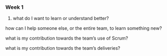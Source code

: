 ### Week 1

1. what do I want to learn or understand better?

how can I help someone else, or the entire team, to learn something new?

what is my contribution towards the team’s use of Scrum?

what is my contribution towards the team’s deliveries?
